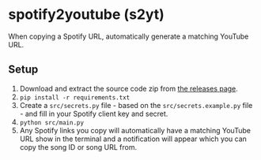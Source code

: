 # spotify2youtube (s2yt)
When copying a Spotify URL, automatically generate a matching YouTube URL.

## Setup
1. Download and extract the source code zip from [the releases page](https://github.com/Logey/s2yt/releases/latest).
2. `pip install -r requirements.txt`
3. Create a `src/secrets.py` file - based on the `src/secrets.example.py` file - and fill in your Spotify client key and secret.
4. `python src/main.py`
5. Any Spotify links you copy will automatically have a matching YouTube URL show in the terminal and a notification will appear which you can copy the song ID or song URL from.